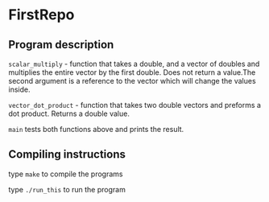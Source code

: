 # FirstRepo

## Program description

`scalar_multiply` - function that takes a double, and a vector of doubles and multiplies the entire vector by the first double. Does not return a value.The second argument is a reference to the vector which will change the values inside.

`vector_dot_product` - function that takes two double vectors and preforms a dot product. Returns a double value.

`main` tests both functions above and prints the result.

## Compiling instructions 

type `make` to compile the programs

type `./run_this` to run the program
